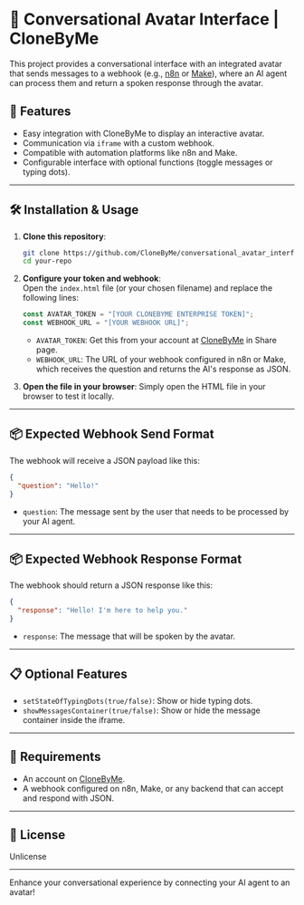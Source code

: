 # 🧠 Conversational Avatar Interface | CloneByMe

This project provides a conversational interface with an integrated avatar that sends messages to a webhook (e.g., [n8n](https://n8n.io/) or [Make](https://www.make.com/)), where an AI agent can process them and return a spoken response through the avatar.

## 🚀 Features

- Easy integration with CloneByMe to display an interactive avatar.
- Communication via `iframe` with a custom webhook.
- Compatible with automation platforms like n8n and Make.
- Configurable interface with optional functions (toggle messages or typing dots).

---

## 🛠️ Installation & Usage

1. **Clone this repository**:
   ```bash
   git clone https://github.com/CloneByMe/conversational_avatar_interface.git
   cd your-repo
   ```

2. **Configure your token and webhook**:  
   Open the `index.html` file (or your chosen filename) and replace the following lines:

   ```js
   const AVATAR_TOKEN = "[YOUR CLONEBYME ENTERPRISE TOKEN]";
   const WEBHOOK_URL = "[YOUR WEBHOOK URL]";
   ```

   - `AVATAR_TOKEN`: Get this from your account at [CloneByMe](https://app.clonebyme.com) in Share page.
   - `WEBHOOK_URL`: The URL of your webhook configured in n8n or Make, which receives the question and returns the AI's response as JSON.

3. **Open the file in your browser**:
   Simply open the HTML file in your browser to test it locally.

---

## 📦 Expected Webhook Send Format

The webhook will receive a JSON payload like this:

```json
{
  "question": "Hello!"
}
```

- `question`: The message sent by the user that needs to be processed by your AI agent.

---

## 📦 Expected Webhook Response Format

The webhook should return a JSON response like this:

```json
{
  "response": "Hello! I'm here to help you."
}
```

- `response`: The message that will be spoken by the avatar.

---

## 📋 Optional Features

- `setStateOfTypingDots(true/false)`: Show or hide typing dots.
- `showMessagesContainer(true/false)`: Show or hide the message container inside the iframe.

---

## 🤖 Requirements

- An account on [CloneByMe](https://app.clonebyme.com).
- A webhook configured on n8n, Make, or any backend that can accept and respond with JSON.

---


## 📄 License

Unlicense

---

Enhance your conversational experience by connecting your AI agent to an avatar!
